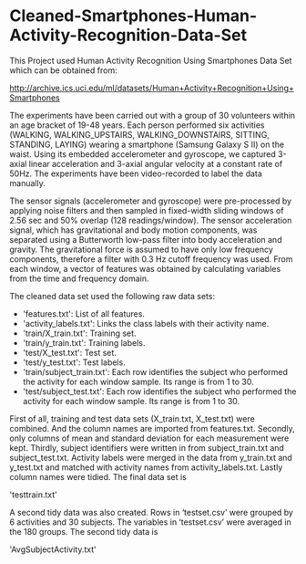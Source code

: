 # Cleaned-Smartphones-Human-Activity-Recognition-Data-Set

This Project used Human Activity Recognition Using Smartphones Data Set which can be obtained from: 

http://archive.ics.uci.edu/ml/datasets/Human+Activity+Recognition+Using+Smartphones

The experiments have been carried out with a group of 30 volunteers within an age bracket of 19-48 years. Each person performed six activities (WALKING, WALKING_UPSTAIRS, WALKING_DOWNSTAIRS, SITTING, STANDING, LAYING) wearing a smartphone (Samsung Galaxy S II) on the waist. Using its embedded accelerometer and gyroscope, we captured 3-axial linear acceleration and 3-axial angular velocity at a constant rate of 50Hz. The experiments have been video-recorded to label the data manually. 

The sensor signals (accelerometer and gyroscope) were pre-processed by applying noise filters and then sampled in fixed-width sliding windows of 2.56 sec and 50% overlap (128 readings/window). The sensor acceleration signal, which has gravitational and body motion components, was separated using a Butterworth low-pass filter into body acceleration and gravity. The gravitational force is assumed to have only low frequency components, therefore a filter with 0.3 Hz cutoff frequency was used. From each window, a vector of features was obtained by calculating variables from the time and frequency domain.
 
The cleaned data set used the following raw data sets:

- 'features.txt': List of all features.
- 'activity_labels.txt': Links the class labels with their activity name.
- 'train/X_train.txt': Training set.
- 'train/y_train.txt': Training labels.
- 'test/X_test.txt': Test set.
- 'test/y_test.txt': Test labels.
- 'train/subject_train.txt': Each row identifies the subject who performed the activity for each window sample. Its range is from 1 to 30. 
- 'test/subject_test.txt': Each row identifies the subject who performed the activity for each window sample. Its range is from 1 to 30. 


First of all, training and test data sets (X_train.txt, X_test.txt) were combined. And the column names are imported from features.txt. Secondly, only columns of mean and standard deviation for each measurement were kept. Thirdly, subject identifiers were written in from subject_train.txt and subject_test.txt. Activity labels were merged in the data from y_train.txt and y_test.txt and matched with activity names from activity_labels.txt. Lastly column names were tidied. The final data set is 

'testtrain.txt'

A second tidy data was also created. Rows in ‘testset.csv’ were grouped by 6 activities and 30 subjects. The variables in ‘testset.csv’ were averaged in the 180 groups. The second tidy data is 

'AvgSubjectActivity.txt'
